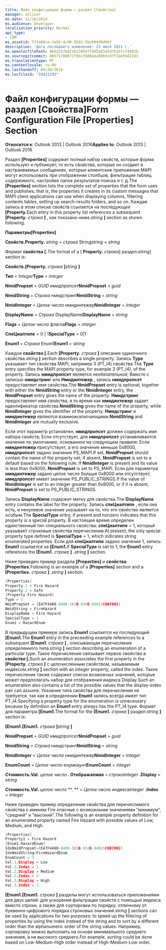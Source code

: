 ```yaml
---
title: Файл конфигурации формы — раздел [Свойства]
manager: soliver
ms.date: 11/16/2014
ms.audience: Developer
localization_priority: Normal
api_type:
- COM
ms.assetid: f31a08ce-3a56-4c90-9502-5bcb09d8d80f
description: 'Дата последнего изменения: 23 июля 2011 г.'
ms.openlocfilehash: 86d2257b821622094ff8d5ad3a5d7b1bfc74942b
ms.sourcegitcommit: 8657170d071f9bcf680aba50b9c07f2a4fb82283
ms.translationtype: MT
ms.contentlocale: ru-RU
ms.lasthandoff: 04/28/2019
ms.locfileid: "33421293"
---
```

# <a name="form-configuration-file-properties-section"></a><span data-ttu-id="2886f-103">Файл конфигурации формы — раздел [Свойства]</span><span class="sxs-lookup"><span data-stu-id="2886f-103">Form Configuration File [Properties] Section</span></span>

  
  
<span data-ttu-id="2886f-104">**Относится к**: Outlook 2013 | Outlook 2016</span><span class="sxs-lookup"><span data-stu-id="2886f-104">**Applies to**: Outlook 2013 | Outlook 2016</span></span> 
  
<span data-ttu-id="2886f-105">Раздел **[Properties]** содержит полный набор свойств, которые форма использует и публикует; то есть свойства, которые он создает в настраиваемых сообщениях, которые клиентские приложения MAPI могут использовать при отображении столбцов, фильтрации таблиц содержимого, настройке папок результатов поиска и т. д.</span><span class="sxs-lookup"><span data-stu-id="2886f-105">The **[Properties]** section lists the complete set of properties that the form uses and publishes; that is, the properties it creates in its custom messages that MAPI client applications can use when displaying columns, filtering contents tables, setting up search-results folders, and so on.</span></span> <span data-ttu-id="2886f-106">Каждая запись в этом списке свойств ссылается на последующее **[Property.**</span><span class="sxs-lookup"><span data-stu-id="2886f-106">Each entry in this property list references a subsequent **[Property.**</span></span> <span data-ttu-id="2886f-107">_строка_ **]** , как показано ниже.</span><span class="sxs-lookup"><span data-stu-id="2886f-107">_string_ **]** section as shown following.</span></span> 
  
 <span data-ttu-id="2886f-108">**Параметры**</span><span class="sxs-lookup"><span data-stu-id="2886f-108">**[Properties]**</span></span>
  
 <span data-ttu-id="2886f-109">**Свойств.**</span><span class="sxs-lookup"><span data-stu-id="2886f-109">**Property.**</span></span> <span data-ttu-id="2886f-110">_string_ =  _строка_ String</span><span class="sxs-lookup"><span data-stu-id="2886f-110">_string_ =  _string_</span></span>
  
<span data-ttu-id="2886f-111">Формат **свойства [.**</span><span class="sxs-lookup"><span data-stu-id="2886f-111">The format of a [ **Property.**</span></span> <span data-ttu-id="2886f-112">_строка_] раздел:</span><span class="sxs-lookup"><span data-stu-id="2886f-112">_string_] section is:</span></span> 
  
 <span data-ttu-id="2886f-113">**Свойств.**</span><span class="sxs-lookup"><span data-stu-id="2886f-113">**[Property.**</span></span> <span data-ttu-id="2886f-114">_строка_ **]**</span><span class="sxs-lookup"><span data-stu-id="2886f-114">_string_ **]**</span></span>
  
 <span data-ttu-id="2886f-115">**Тип** =  _Integer_</span><span class="sxs-lookup"><span data-stu-id="2886f-115">**Type** =  _integer_</span></span>
  
 <span data-ttu-id="2886f-116">**NmidPropset** =  _GUID_ нмидпропсет</span><span class="sxs-lookup"><span data-stu-id="2886f-116">**NmidPropset** =  _guid_</span></span>
  
 <span data-ttu-id="2886f-117">**NmidString** =  _Строка_ нмидстринг</span><span class="sxs-lookup"><span data-stu-id="2886f-117">**NmidString** =  _string_</span></span>
  
 <span data-ttu-id="2886f-118">**NmidInteger** =  _Целое число_ нмидинтежер</span><span class="sxs-lookup"><span data-stu-id="2886f-118">**NmidInteger** =  _integer_</span></span>
  
 <span data-ttu-id="2886f-119">**DisplayName** =  _Строка_ DisplayName</span><span class="sxs-lookup"><span data-stu-id="2886f-119">**DisplayName** =  _string_</span></span>
  
 <span data-ttu-id="2886f-120">**Flags** =  _Целое число_ флагов</span><span class="sxs-lookup"><span data-stu-id="2886f-120">**Flags** =  _integer_</span></span>
  
 <span data-ttu-id="2886f-121">**СпеЦиалтипе** = 0 | 1</span><span class="sxs-lookup"><span data-stu-id="2886f-121">**SpecialType** = 0|1</span></span> 
  
 <span data-ttu-id="2886f-122">**Enum1** =  _Строка_ Enum1</span><span class="sxs-lookup"><span data-stu-id="2886f-122">**Enum1** =  _string_</span></span>
  
<span data-ttu-id="2886f-123">Каждое **свойство [.**</span><span class="sxs-lookup"><span data-stu-id="2886f-123">Each **[Property.**</span></span> <span data-ttu-id="2886f-124">_строка_ **]** описание одиночного свойства.</span><span class="sxs-lookup"><span data-stu-id="2886f-124">_string_ **]** section describes a single property.</span></span> <span data-ttu-id="2886f-125">Запись **Type** указывает тип свойства MAPI, например 3 (PT_I4) свойства.</span><span class="sxs-lookup"><span data-stu-id="2886f-125">The **Type** entry specifies the MAPI property type, for example 3 (PT_I4), of the property.</span></span> <span data-ttu-id="2886f-126">Запись **нмидпропсет** является необязательной; Вместе с записью **нмидстринг** или **Нмидинтежер** , запись **нмидпропсет** предоставляет имя свойства.</span><span class="sxs-lookup"><span data-stu-id="2886f-126">The **NmidPropset** entry is optional; together with either the **NmidString** entry or the **NmidInteger** entry, the **NmidPropset** entry gives the name of the property.</span></span> <span data-ttu-id="2886f-127">**Нмидстринг** предоставляет имя свойства, в то время как **нмидинтежер** задает идентификатор свойства.</span><span class="sxs-lookup"><span data-stu-id="2886f-127">**NmidString** gives the name of the property, while **NmidInteger** gives the identifier of the property.</span></span> <span data-ttu-id="2886f-128">**Нмидстринг** и **нмидинтежер** являются взаимоисключающими.</span><span class="sxs-lookup"><span data-stu-id="2886f-128">**NmidString** and **NmidInteger** are mutually exclusive.</span></span> 
  
<span data-ttu-id="2886f-129">Если этот параметр установлен, **нмидпропсет** должен содержать имя набора свойств; Если отсутствует, для **нмидпропсет** устанавливается значение по умолчанию, основанное на следующем правиле: Если **нмидинтежер** присутствует, а его значение меньше 0x8000, **нмидпропсет** задано значение PS_MAPI.</span><span class="sxs-lookup"><span data-stu-id="2886f-129">If set, **NmidPropset** should contain the name of the property set; if absent, **NmidPropset** is set to a default based on the following rule: If **NmidInteger** is present and its value is less than 0x8000, **NmidPropset** is set to PS_MAPI.</span></span> <span data-ttu-id="2886f-130">Если для параметра **нмидинтежер** задано целое число больше 0x8000 или отсутствует, **нмидпропсет** имеет значение PS_PUBLIC_STRINGS.</span><span class="sxs-lookup"><span data-stu-id="2886f-130">If the value of **NmidInteger** is set to an integer greater than 0x8000, or if it is absent, **NmidPropset** is set to PS_PUBLIC_STRINGS.</span></span> 
  
<span data-ttu-id="2886f-131">Запись **DisplayName** содержит метку для свойства.</span><span class="sxs-lookup"><span data-stu-id="2886f-131">The **DisplayName** entry contains the label for the property.</span></span> <span data-ttu-id="2886f-132">Запись **спеЦиалтипе** , если она есть, и ненулевое значение указывает на то, что это свойство является особым.</span><span class="sxs-lookup"><span data-stu-id="2886f-132">The **SpecialType** entry, if present and nonzero indicates that this property is a special property.</span></span> <span data-ttu-id="2886f-133">В настоящее время определен единственный тип специального свойства: **спеЦиалтипе** = 1, который указывает строковые свойства перечисления.</span><span class="sxs-lookup"><span data-stu-id="2886f-133">At present, the only special property type defined is **SpecialType** = 1, which indicates string enumerated properties.</span></span> <span data-ttu-id="2886f-134">Если для **спеЦиалтипе** задано значение 1, запись **Enum1** ссылается на **[Enum1.**</span><span class="sxs-lookup"><span data-stu-id="2886f-134">If **SpecialType** is set to 1, the **Enum1** entry references the **[Enum1.**</span></span> <span data-ttu-id="2886f-135">_строка_ **]** .</span><span class="sxs-lookup"><span data-stu-id="2886f-135">_string_ **]** section.</span></span> 
  
<span data-ttu-id="2886f-136">Ниже приведен пример раздела **[Properties]** и **свойства [Properties.**</span><span class="sxs-lookup"><span data-stu-id="2886f-136">Following is an example of a **[Properties]** section and a **[Properties.**</span></span> <span data-ttu-id="2886f-137">_строка_ **]** .</span><span class="sxs-lookup"><span data-stu-id="2886f-137">_string_ **]** section.</span></span> 
  
```cpp
[Properties]
Property.1 = Fire Hazard
Property.2 = Safe
[Property.Fire Hazard]
Type = 1
NmidPropSet = {E47F4480-8400-101B-934D-04021C007002]
NmidString = FireHazard
DisplayName = Fire Hazard
SpecialType = 1
Enum1 = HazardEnum

```

<span data-ttu-id="2886f-138">В предыдущем примере запись **Enum1** ссылается на последующий **[Enum1.**</span><span class="sxs-lookup"><span data-stu-id="2886f-138">The **Enum1** entry in the preceeding example references to a subsequent **[Enum1.**</span></span> <span data-ttu-id="2886f-139">_строка_ **]** , описывающая перечисление определенного типа.</span><span class="sxs-lookup"><span data-stu-id="2886f-139">_string_ **]** section describing an enumeration of a particular type.</span></span> <span data-ttu-id="2886f-140">Такое перечисление связывает первое свойство в **свойстве [.**</span><span class="sxs-lookup"><span data-stu-id="2886f-140">Such an enumeration associates the first property in the **[Property.**</span></span> <span data-ttu-id="2886f-141">_строка_ **]** с целочисленным свойством, называемым индексом.</span><span class="sxs-lookup"><span data-stu-id="2886f-141">_string_ **]** section with an integer property, called the index.</span></span> <span data-ttu-id="2886f-142">Такое перечисление также содержит список возможных значений, которые может предполагать набор для отображения индекса Display.</span><span class="sxs-lookup"><span data-stu-id="2886f-142">Such an enumeration also contains a list of the possible values that the display-index pair can assume.</span></span> <span data-ttu-id="2886f-143">Указание типа свойства для перечисления не требуется, так как в определении **Enum1** запись всегда имеет тип PT_I4.</span><span class="sxs-lookup"><span data-stu-id="2886f-143">Specifying a property type for the enumeration is unnecessary because by definition an **Enum1** entry always has the PT_I4 type.</span></span> <span data-ttu-id="2886f-144">Формат для параметра **[Enum1.**</span><span class="sxs-lookup"><span data-stu-id="2886f-144">The format for the **[Enum1.**</span></span> <span data-ttu-id="2886f-145">_строка_ **]** раздел:</span><span class="sxs-lookup"><span data-stu-id="2886f-145">_string_ **]** section is:</span></span> 
  
 <span data-ttu-id="2886f-146">**[Enum1.**</span><span class="sxs-lookup"><span data-stu-id="2886f-146">**[Enum1.**</span></span> <span data-ttu-id="2886f-147">_строка_ **]**</span><span class="sxs-lookup"><span data-stu-id="2886f-147">_string_ **]**</span></span>
  
 <span data-ttu-id="2886f-148">**NmidPropset** =  _GUID_ нмидпропсет</span><span class="sxs-lookup"><span data-stu-id="2886f-148">**NmidPropset** =  _guid_</span></span>
  
 <span data-ttu-id="2886f-149">**NmidString** =  _Строка_ нмидстринг</span><span class="sxs-lookup"><span data-stu-id="2886f-149">**NmidString** =  _string_</span></span>
  
 <span data-ttu-id="2886f-150">**NmidInteger** =  _Целое число_ нмидинтежер</span><span class="sxs-lookup"><span data-stu-id="2886f-150">**NmidInteger** =  _integer_</span></span>
  
 <span data-ttu-id="2886f-151">**EnumCount** =  _Целое число_ енумкаунт</span><span class="sxs-lookup"><span data-stu-id="2886f-151">**EnumCount** =  _integer_</span></span>
  
 <span data-ttu-id="2886f-152">**Стоимость.**</span><span class="sxs-lookup"><span data-stu-id="2886f-152">**Val.**</span></span> <span data-ttu-id="2886f-153">_целое число_ **. Отображаемая** =  _строка_</span><span class="sxs-lookup"><span data-stu-id="2886f-153">_integer_ **.Display** =  _string_</span></span>
  
 <span data-ttu-id="2886f-154">**Стоимость.**</span><span class="sxs-lookup"><span data-stu-id="2886f-154">**Val.**</span></span> <span data-ttu-id="2886f-155">_целое число_ \*\*. \*\* =  _Целое число_ индекса</span><span class="sxs-lookup"><span data-stu-id="2886f-155">_integer_ **.Index** =  _integer_</span></span>
  
<span data-ttu-id="2886f-156">Ниже приведен пример определения свойства для перечислимого свойства с именем Fire опасные с возможными значениями "минимум", "средний" и "высокий".</span><span class="sxs-lookup"><span data-stu-id="2886f-156">The following is an example property definition for an enumerated property named Fire Hazard with possible values of Low, Medium, and High.</span></span>
  
```cpp
[Properties]
Property1 = Fire Hazard
[Enum1.HazardEnum]
IdxNmidPropset={E47F4480-8400-101B-934D-04021C007002]
IdxNmidString=FireHazardEnum
EnumCount = 3
Val.1.Display = Low
Val.1.Index = 1
Val.2.Display = Medium
Val.2.Index = 2
Val.3.Display = High
Val.3.Index = 3

```

 <span data-ttu-id="2886f-157">**[Enum1.**</span><span class="sxs-lookup"><span data-stu-id="2886f-157">**[Enum1.**</span></span> <span data-ttu-id="2886f-158">_строка_ **]** разделы могут использоваться приложениями для двух целей: для ускорения фильтрации свойств с помощью индекса вместо строки, а также для сортировки по порядку, отличному от буквенно-цифрового порядка строковых значений.</span><span class="sxs-lookup"><span data-stu-id="2886f-158">_string_ **]** sections can be used by applications for two purposes: to speed up the filtering of properties by using the index instead of the string and to sort by a different order than the alphanumeric order of the string values.</span></span> <span data-ttu-id="2886f-159">Например, сортировку можно выполнить на основе минимального среднего значения, а не высокого среднего.</span><span class="sxs-lookup"><span data-stu-id="2886f-159">For example, sorting could be done based on Low-Medium-High order instead of High-Medium-Low order.</span></span> 
  

